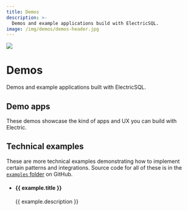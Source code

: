 ```yaml
---
title: Demos
description: >-
  Demos and example applications build with ElectricSQL.
image: /img/demos/demos-header.jpg
---
```


<script setup>
import { data } from './data/demos.data.ts'

const { demos, examples } = data
</script>

<img src="/img/demos/demos.svg" class="product-icon" />

# Demos

Demos and example applications built with ElectricSQL.

## Demo apps

These demos showcase the kind of apps and UX you can build with Electric.

<div class="demos-grid">
  <DemoListing v-for="(demo, index) in demos" :demo="demo" :key="index" />
</div>

## Technical examples

These are more technical examples demonstrating how to implement certain patterns and integrations. Source code for all of these is in the [`examples` folder](https://github.com/electric-sql/electric/tree/main/examples) on GitHub.

<ul v-for="(example, index) in examples" :key="index">
  <li>
    <h4>
      <a :href="example.link">
        {{ example.title }}</a>
    </h4>
    <p style="margin: 5px 0">
      {{ example.description }}
    </p>
  </li>
</ul>
